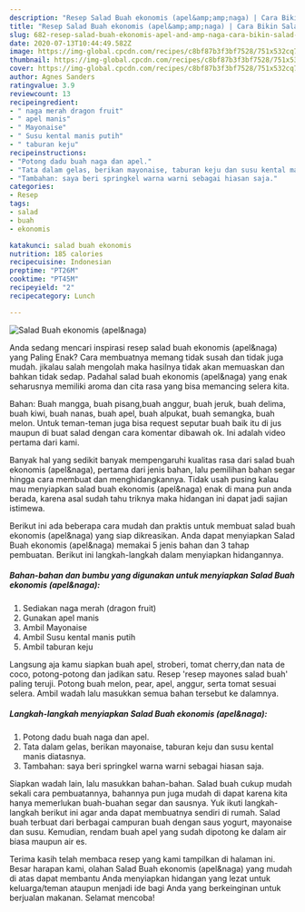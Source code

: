 ```yaml
---
description: "Resep Salad Buah ekonomis (apel&amp;amp;naga) | Cara Bikin Salad Buah ekonomis (apel&amp;amp;naga) Yang Menggugah Selera"
title: "Resep Salad Buah ekonomis (apel&amp;amp;naga) | Cara Bikin Salad Buah ekonomis (apel&amp;amp;naga) Yang Menggugah Selera"
slug: 682-resep-salad-buah-ekonomis-apel-and-amp-naga-cara-bikin-salad-buah-ekonomis-apel-and-amp-naga-yang-menggugah-selera
date: 2020-07-13T10:44:49.582Z
image: https://img-global.cpcdn.com/recipes/c8bf87b3f3bf7528/751x532cq70/salad-buah-ekonomis-apelnaga-foto-resep-utama.jpg
thumbnail: https://img-global.cpcdn.com/recipes/c8bf87b3f3bf7528/751x532cq70/salad-buah-ekonomis-apelnaga-foto-resep-utama.jpg
cover: https://img-global.cpcdn.com/recipes/c8bf87b3f3bf7528/751x532cq70/salad-buah-ekonomis-apelnaga-foto-resep-utama.jpg
author: Agnes Sanders
ratingvalue: 3.9
reviewcount: 13
recipeingredient:
- " naga merah dragon fruit"
- " apel manis"
- " Mayonaise"
- " Susu kental manis putih"
- " taburan keju"
recipeinstructions:
- "Potong dadu buah naga dan apel."
- "Tata dalam gelas, berikan mayonaise, taburan keju dan susu kental manis diatasnya."
- "Tambahan: saya beri springkel warna warni sebagai hiasan saja."
categories:
- Resep
tags:
- salad
- buah
- ekonomis

katakunci: salad buah ekonomis 
nutrition: 185 calories
recipecuisine: Indonesian
preptime: "PT26M"
cooktime: "PT45M"
recipeyield: "2"
recipecategory: Lunch

---
```



![Salad Buah ekonomis (apel&amp;naga)](https://img-global.cpcdn.com/recipes/c8bf87b3f3bf7528/751x532cq70/salad-buah-ekonomis-apelnaga-foto-resep-utama.jpg)

Anda sedang mencari inspirasi resep salad buah ekonomis (apel&amp;naga) yang Paling Enak? Cara membuatnya memang tidak susah dan tidak juga mudah. jikalau salah mengolah maka hasilnya tidak akan memuaskan dan bahkan tidak sedap. Padahal salad buah ekonomis (apel&amp;naga) yang enak seharusnya memiliki aroma dan cita rasa yang bisa memancing selera kita.

Bahan: Buah mangga, buah pisang,buah anggur, buah jeruk, buah delima, buah kiwi, buah nanas, buah apel, buah alpukat, buah semangka, buah melon. Untuk teman-teman juga bisa request seputar buah baik itu di jus maupun di buat salad dengan cara komentar dibawah ok. Ini adalah video pertama dari kami.

Banyak hal yang sedikit banyak mempengaruhi kualitas rasa dari salad buah ekonomis (apel&amp;naga), pertama dari jenis bahan, lalu pemilihan bahan segar hingga cara membuat dan menghidangkannya. Tidak usah pusing kalau mau menyiapkan salad buah ekonomis (apel&amp;naga) enak di mana pun anda berada, karena asal sudah tahu triknya maka hidangan ini dapat jadi sajian istimewa.


Berikut ini ada beberapa cara mudah dan praktis untuk membuat salad buah ekonomis (apel&amp;naga) yang siap dikreasikan. Anda dapat menyiapkan Salad Buah ekonomis (apel&amp;naga) memakai 5 jenis bahan dan 3 tahap pembuatan. Berikut ini langkah-langkah dalam menyiapkan hidangannya.

<!--inarticleads1-->

##### Bahan-bahan dan bumbu yang digunakan untuk menyiapkan Salad Buah ekonomis (apel&amp;naga):

1. Sediakan  naga merah (dragon fruit)
1. Gunakan  apel manis
1. Ambil  Mayonaise
1. Ambil  Susu kental manis putih
1. Ambil  taburan keju


Langsung aja kamu siapkan buah apel, stroberi, tomat cherry,dan nata de coco, potong-potong dan jadikan satu. Resep &#39;resep mayones salad buah&#39; paling teruji. Potong buah melon, pear, apel, anggur, serta tomat sesuai selera. Ambil wadah lalu masukkan semua bahan tersebut ke dalamnya. 

<!--inarticleads2-->

##### Langkah-langkah menyiapkan Salad Buah ekonomis (apel&amp;naga):

1. Potong dadu buah naga dan apel.
1. Tata dalam gelas, berikan mayonaise, taburan keju dan susu kental manis diatasnya.
1. Tambahan: saya beri springkel warna warni sebagai hiasan saja.


Siapkan wadah lain, lalu masukkan bahan-bahan. Salad buah cukup mudah sekali cara pembuatannya, bahannya pun juga mudah di dapat karena kita hanya memerlukan buah-buahan segar dan sausnya. Yuk ikuti langkah-langkah berikut ini agar anda dapat membuatnya sendiri di rumah. Salad buah terbuat dari berbagai campuran buah dengan saus yogurt, mayonaise dan susu. Kemudian, rendam buah apel yang sudah dipotong ke dalam air biasa maupun air es. 

Terima kasih telah membaca resep yang kami tampilkan di halaman ini. Besar harapan kami, olahan Salad Buah ekonomis (apel&amp;naga) yang mudah di atas dapat membantu Anda menyiapkan hidangan yang lezat untuk keluarga/teman ataupun menjadi ide bagi Anda yang berkeinginan untuk berjualan makanan. Selamat mencoba!
